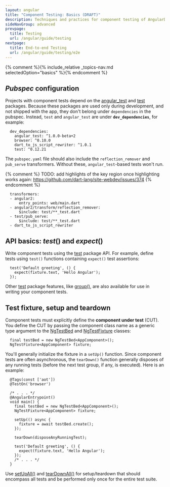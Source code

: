 ```yaml
---
layout: angular
title: "Component Testing: Basics (DRAFT)"
description: Techniques and practices for component testing of AngularDart apps.
sideNavGroup: advanced
prevpage:
  title: Testing
  url: /angular/guide/testing
nextpage:
  title: End-to-end Testing
  url: /angular/guide/testing/e2e
---
```

{% comment %}{% include_relative _topics-nav.md selectedOption="basics" %}{% endcomment %}

## _Pubspec_ configuration

Projects with component tests depend on the
[angular_test][] and [test][] packages. Because these packages are used
only during development, and not shipped with the app, they don't belong
under `dependencies` in the pubspec. Instead, `test` and `angular_test`
are under **`dev_dependencies`**, for example:

<?code-excerpt "toh-0/pubspec.yaml (dev_dependencies)" title?>
```
  dev_dependencies:
    angular_test: ^1.0.0-beta+2
    browser: ^0.10.0
    dart_to_js_script_rewriter: ^1.0.1
    test: ^0.12.21
```

The `pubspec.yaml` file should also include
the `reflection_remover` and `pub_serve` transformers.
Without these, `angular_test`-based tests won't run.

{% comment %}
TODO: add highlights of the key region once highlighting works again:
https://github.com/dart-lang/site-webdev/issues/374
{% endcomment %}

<?code-excerpt "toh-0/pubspec.yaml (transformers)" title?>
```
  transformers:
  - angular2:
      entry_points: web/main.dart
  - angular2/transform/reflection_remover:
      $include: test/**_test.dart
  - test/pub_serve:
      $include: test/**_test.dart
  - dart_to_js_script_rewriter
```

## API basics: _test_() and _expect_()

Write component tests using the [test][] package API.
For example, define tests using `test()` functions
containing `expect()` test assertions:

<?code-excerpt "toh-0/test/app_test.dart (default test)"?>
```
  test('Default greeting', () {
    expect(fixture.text, 'Hello Angular');
  });
```

Other [test][] package features, like [group()][], are also available for use in writing your component tests.

## Test fixture, setup and teardown

Component tests must explicitly define the **component under test** (CUT). You define the CUT by passing the component class name as a generic type argument to the [NgTestBed][] and [NgTestFixture][] classes:

<?code-excerpt "toh-0/test/app_test.dart (test bed and fixture)" title?>
```
  final testBed = new NgTestBed<AppComponent>();
  NgTestFixture<AppComponent> fixture;
```

You'll generally initialize the fixture in a `setUp()` function.
Since component tests are often asynchronous, the `tearDown()` function
generally disposes of any running tests
(before the next test group, if any, is executed). Here is an example:

<?code-excerpt "toh-0/test/app_test.dart (excerpt)" region="initial" title?>
```
  @Tags(const ['aot'])
  @TestOn('browser')

  /* . . . */
  @AngularEntrypoint()
  void main() {
    final testBed = new NgTestBed<AppComponent>();
    NgTestFixture<AppComponent> fixture;

    setUp(() async {
      fixture = await testBed.create();
    });

    tearDown(disposeAnyRunningTest);

    test('Default greeting', () {
      expect(fixture.text, 'Hello Angular');
    });
    /* . . . */
  }
```

Use [setUpAll()][] and [tearDownAll()][] for setup/teardown that should encompass all tests and be performed only once for the entire test suite.

[angular_test]: https://pub.dartlang.org/packages/angular_test
[group()]: https://pub.dartlang.org/packages/test#writing-tests
[group API]: {{site.api}}/test/latest/test/group.html
[NgTestBed]: {{site.api}}/angular_test/latest/angular_test/NgTestBed-class.html
[NgTestFixture]: {{site.api}}/angular_test/latest/angular_test/NgTestFixture-class.html
[setUpAll()]: {{site.api}}/test/latest/test/setUpAll.html
[tearDownAll()]: {{site.api}}/test/latest/test/tearDownAll.html
[test]: https://pub.dartlang.org/packages/test
